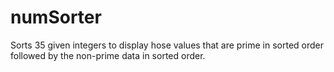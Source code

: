 # numSorter
Sorts 35 given integers to display hose values that are prime in sorted order followed by the non-prime data in sorted order.
